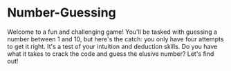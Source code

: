 # Number-Guessing
Welcome to a fun and challenging game! You'll be tasked with guessing a number between 1 and 10, but here's the catch: you only have four attempts to get it right. It's a test of your intuition and deduction skills. Do you have what it takes to crack the code and guess the elusive number? Let's find out!
